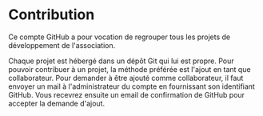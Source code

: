 # Contribution

Ce compte GitHub a pour vocation de regrouper tous les projets de développement de l'association.

Chaque projet est hébergé dans un dépôt Git qui lui est propre. Pour pouvoir contribuer à un projet, la méthode préférée
est l'ajout en tant que collaborateur. Pour demander à être ajouté comme collaborateur, il faut envoyer un mail à
l'administrateur du compte en fournissant son identifiant GitHub. Vous recevrez ensuite un email de confirmation de
GitHub pour accepter la demande d'ajout.